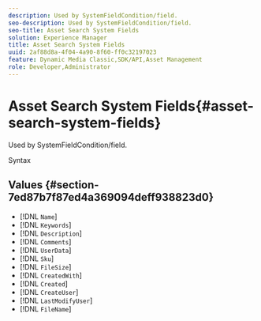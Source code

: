 ```yaml
---
description: Used by SystemFieldCondition/field.
seo-description: Used by SystemFieldCondition/field.
seo-title: Asset Search System Fields
solution: Experience Manager
title: Asset Search System Fields
uuid: 2af88d8a-4f04-4a90-8f60-ff0c32197023
feature: Dynamic Media Classic,SDK/API,Asset Management
role: Developer,Administrator
---
```


# Asset Search System Fields{#asset-search-system-fields}

Used by SystemFieldCondition/field.

 Syntax 

## Values {#section-7ed87b7f87ed4a369094deff938823d0}

* [!DNL `Name`] 
* [!DNL `Keywords`] 
* [!DNL `Description`] 
* [!DNL `Comments`] 
* [!DNL `UserData`] 
* [!DNL `Sku`] 
* [!DNL `FileSize`] 
* [!DNL `CreatedWith`] 
* [!DNL `Created`] 
* [!DNL `CreateUser`] 
* [!DNL `LastModifyUser`] 
* [!DNL `FileName`]

